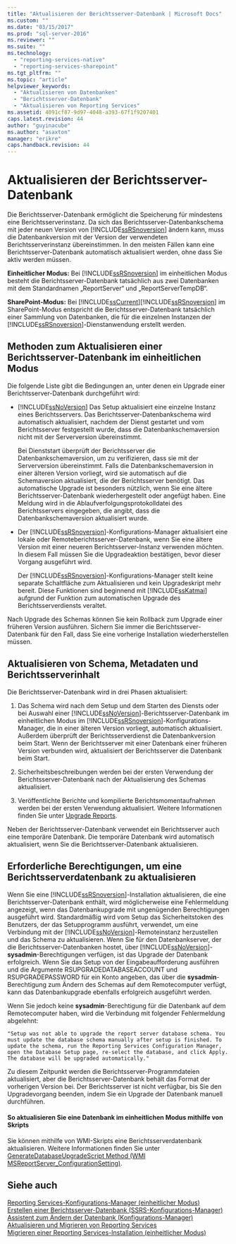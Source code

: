 ```yaml
---
title: "Aktualisieren der Berichtsserver-Datenbank | Microsoft Docs"
ms.custom: ""
ms.date: "03/15/2017"
ms.prod: "sql-server-2016"
ms.reviewer: ""
ms.suite: ""
ms.technology: 
  - "reporting-services-native"
  - "reporting-services-sharepoint"
ms.tgt_pltfrm: ""
ms.topic: "article"
helpviewer_keywords: 
  - "Aktualisieren von Datenbanken"
  - "Berichtsserver-Datenbank"
  - "Aktualisieren von Reporting Services"
ms.assetid: 4091cf87-9d97-4048-a393-67f1f9207401
caps.latest.revision: 44
author: "guyinacube"
ms.author: "asaxton"
manager: "erikre"
caps.handback.revision: 44
---
```

# Aktualisieren der Berichtsserver-Datenbank
  Die Berichtsserver-Datenbank ermöglicht die Speicherung für mindestens eine Berichtsserverinstanz. Da sich das Berichtsserver-Datenbankschema mit jeder neuen Version von [!INCLUDE[ssRSnoversion](../../includes/ssrsnoversion-md.md)] ändern kann, muss die Datenbankversion mit der Version der verwendeten Berichtsserverinstanz übereinstimmen. In den meisten Fällen kann eine Berichtsserver-Datenbank automatisch aktualisiert werden, ohne dass Sie aktiv werden müssen.  
  
 **Einheitlicher Modus:** Bei [!INCLUDE[ssRSnoversion](../../includes/ssrsnoversion-md.md)] im einheitlichen Modus besteht die Berichtsserver-Datenbank tatsächlich aus zwei Datenbanken mit dem Standardnamen „ReportServer“ und „ReportServerTempDB“.  
  
 **SharePoint-Modus:** Bei [!INCLUDE[ssCurrent](../../includes/sscurrent-md.md)][!INCLUDE[ssRSnoversion](../../includes/ssrsnoversion-md.md)] im SharePoint-Modus entspricht die Berichtsserver-Datenbank tatsächlich einer Sammlung von Datenbanken, die für die einzelnen Instanzen der [!INCLUDE[ssRSnoversion](../../includes/ssrsnoversion-md.md)]-Dienstanwendung erstellt werden.  
  
## Methoden zum Aktualisieren einer Berichtsserver-Datenbank im einheitlichen Modus  
 Die folgende Liste gibt die Bedingungen an, unter denen ein Upgrade einer Berichtsserver-Datenbank durchgeführt wird:  
  
-   [!INCLUDE[ssNoVersion](../../includes/ssnoversion-md.md)] Das Setup aktualisiert eine einzelne Instanz eines Berichtsservers. Das Berichtsserver-Datenbankschema wird automatisch aktualisiert, nachdem der Dienst gestartet und vom Berichtsserver festgestellt wurde, dass die Datenbankschemaversion nicht mit der Serverversion übereinstimmt.  
  
     Bei Dienststart überprüft der Berichtsserver die Datenbankschemaversion, um zu verifizieren, dass sie mit der Serverversion übereinstimmt. Falls die Datenbankschemaversion in einer älteren Version vorliegt, wird sie automatisch auf die Schemaversion aktualisiert, die der Berichtsserver benötigt. Das automatische Upgrade ist besonders nützlich, wenn Sie eine ältere Berichtsserver-Datenbank wiederhergestellt oder angefügt haben. Eine Meldung wird in die Ablaufverfolgungsprotokolldatei des Berichtsservers eingegeben, die angibt, dass die Datenbankschemaversion aktualisiert wurde.  
  
-   Der [!INCLUDE[ssRSnoversion](../../includes/ssrsnoversion-md.md)]-Konfigurations-Manager aktualisiert eine lokale oder Remoteberichtsserver-Datenbank, wenn Sie eine ältere Version mit einer neueren Berichtsserver-Instanz verwenden möchten. In diesem Fall müssen Sie die Upgradeaktion bestätigen, bevor dieser Vorgang ausgeführt wird.  
  
     Der [!INCLUDE[ssRSnoversion](../../includes/ssrsnoversion-md.md)]-Konfigurations-Manager stellt keine separate Schaltfläche zum Aktualisieren und kein Upgradeskript mehr bereit. Diese Funktionen sind beginnend mit [!INCLUDE[ssKatmai](../../includes/sskatmai-md.md)] aufgrund der Funktion zum automatischen Upgrade des Berichtsserverdiensts veraltet.  
  
 Nach Upgrade des Schemas können Sie kein Rollback zum Upgrade einer früheren Version ausführen. Sichern Sie immer die Berichtsserver-Datenbank für den Fall, dass Sie eine vorherige Installation wiederherstellen müssen.  
  
## Aktualisieren von Schema, Metadaten und Berichtsserverinhalt  
 Die Berichtsserver-Datenbank wird in drei Phasen aktualisiert:  
  
1.  Das Schema wird nach dem Setup und dem Starten des Diensts oder bei Auswahl einer [!INCLUDE[ssNoVersion](../../includes/ssnoversion-md.md)]-Berichtsserver-Datenbank im einheitlichen Modus im [!INCLUDE[ssRSnoversion](../../includes/ssrsnoversion-md.md)]-Konfigurations-Manager, die in einer älteren Version vorliegt, automatisch aktualisiert. Außerdem überprüft der Berichtsserverdienst die Datenbankversion beim Start. Wenn der Berichtsserver mit einer Datenbank einer früheren Version verbunden wird, aktualisiert der Berichtsserver die Datenbank beim Start.  
  
2.  Sicherheitsbeschreibungen werden bei der ersten Verwendung der Berichtsserver-Datenbank nach der Aktualisierung des Schemas aktualisiert.  
  
3.  Veröffentlichte Berichte und kompilierte Berichtsmomentaufnahmen werden bei der ersten Verwendung aktualisiert. Weitere Informationen finden Sie unter [Upgrade Reports](../../reporting-services/install-windows/upgrade-reports.md).  
  
 Neben der Berichtsserver-Datenbank verwendet ein Berichtsserver auch eine temporäre Datenbank. Die temporäre Datenbank wird automatisch aktualisiert, wenn Sie die Berichtsserver-Datenbank aktualisieren.  
  
## Erforderliche Berechtigungen, um eine Berichtsserverdatenbank zu aktualisieren  
 Wenn Sie eine [!INCLUDE[ssRSnoversion](../../includes/ssrsnoversion-md.md)]-Installation aktualisieren, die eine Berichtsserver-Datenbank enthält, wird möglicherweise eine Fehlermeldung angezeigt, wenn das Datenbankupgrade mit ungenügenden Berechtigungen ausgeführt wird. Standardmäßig wird vom Setup das Sicherheitstoken des Benutzers, der das Setupprogramm ausführt, verwendet, um eine Verbindung mit der [!INCLUDE[ssNoVersion](../../includes/ssnoversion-md.md)]-Remoteinstanz herzustellen und das Schema zu aktualisieren. Wenn Sie für den Datenbankserver, der die Berichtsserver-Datenbanken hostet, über [!INCLUDE[ssNoVersion](../../includes/ssnoversion-md.md)]-**sysadmin**-Berechtigungen verfügen, ist das Upgrade der Datenbank erfolgreich. Wenn Sie das Setup von der Eingabeaufforderung ausführen und die Argumente RSUPGRADEDATABASEACCOUNT und RSUPGRADEPASSWORD für ein Konto angeben, das über die **sysadmin**-Berechtigung zum Ändern des Schemas auf dem Remotecomputer verfügt, kann das Datenbankupgrade ebenfalls erfolgreich ausgeführt werden.  
  
 Wenn Sie jedoch keine **sysadmin**-Berechtigung für die Datenbank auf dem Remotecomputer haben, wird die Verbindung mit folgender Fehlermeldung abgelehnt:  
  
 `"Setup was not able to upgrade the report server database schema. You must update the database schema manually after setup is finished. To update the schema, run the Reporting Services Configuration Manager, open the Database Setup page, re-select the database, and click Apply. The database will be upgraded automatically."`  
  
 Zu diesem Zeitpunkt werden die Berichtsserver-Programmdateien aktualisiert, aber die Berichtsserver-Datenbank behält das Format der vorherigen Version bei. Der Berichtsserver ist nicht verfügbar, bis Sie den Upgradevorgang beenden, indem Sie ein Upgrade der Datenbank manuell durchführen.  
  
#### So aktualisieren Sie eine Datenbank im einheitlichen Modus mithilfe von Skripts  
 Sie können mithilfe von WMI-Skripts eine Berichtsserverdatenbank aktualisieren. Weitere Informationen finden Sie unter [GenerateDatabaseUpgradeScript Method &#40;WMI MSReportServer_ConfigurationSetting&#41;](../../reporting-services/wmi-provider-library-reference/generatedatabaseupgradescript-method-wmi-msreportserver-configurationsetting.md).  
  
## Siehe auch  
 [Reporting Services-Konfigurations-Manager &#40;einheitlicher Modus&#41;](../../reporting-services/install-windows/reporting-services-configuration-manager-native-mode.md)   
 [Erstellen einer Berichtsserver-Datenbank &#40;SSRS-Konfigurations-Manager&#41;](../../reporting-services/install-windows/create-a-report-server-database-ssrs-configuration-manager.md)   
 [Assistent zum Ändern der Datenbank &#40;Konfigurations-Manager&#41;](../Topic/Change%20Database%20Wizard%20\(Configuration%20Manager\).md)   
 [Aktualisieren und Migrieren von Reporting Services](../../reporting-services/install-windows/upgrade-and-migrate-reporting-services.md)   
 [Migrieren einer Reporting Services-Installation &#40;einheitlicher Modus&#41;](../../reporting-services/install-windows/migrate-a-reporting-services-installation-native-mode.md)  
  
  